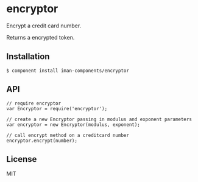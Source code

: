 
# encryptor

  Encrypt a credit card number.  

  Returns a encrypted token.

## Installation

    $ component install iman-components/encryptor

## API

	// require encryptor
	var Encryptor = require('encryptor');

	// create a new Encryptor passing in modulus and exponent parameters
	var encryptor = new Encryptor(modulus, exponent);

	// call encrypt method on a creditcard number
	encryptor.encrypt(number);

## License

  MIT
